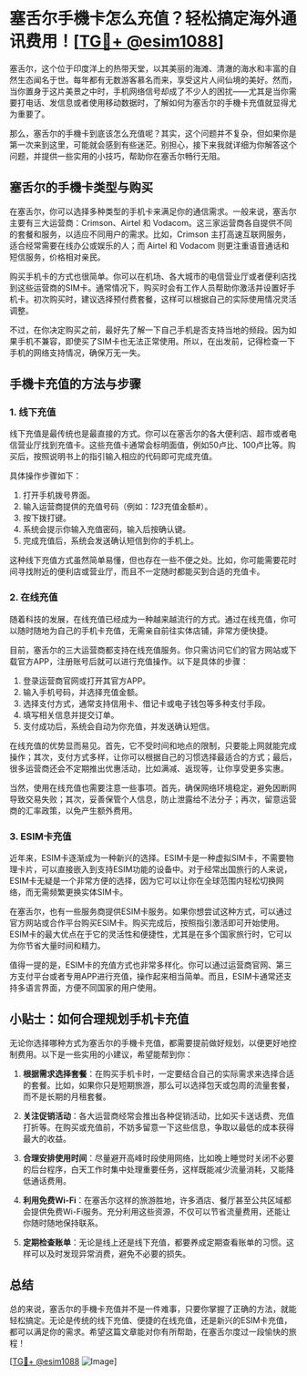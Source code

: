# 塞舌尔手機卡怎么充值？轻松搞定海外通讯费用！[[TG💪+ @esim1088](https://t.me/s/esim1088)]

塞舌尔，这个位于印度洋上的热带天堂，以其美丽的海滩、清澈的海水和丰富的自然生态闻名于世。每年都有无数游客慕名而来，享受这片人间仙境的美好。然而，当你置身于这片美景之中时，手机网络信号却成了不少人的困扰——尤其是当你需要打电话、发信息或者使用移动数据时，了解如何为塞舌尔的手機卡充值就显得尤为重要了。

那么，塞舌尔的手機卡到底该怎么充值呢？其实，这个问题并不复杂，但如果你是第一次来到这里，可能就会感到有些迷茫。别担心，接下来我就详细为你解答这个问题，并提供一些实用的小技巧，帮助你在塞舌尔畅行无阻。

## 塞舌尔的手機卡类型与购买

在塞舌尔，你可以选择多种类型的手机卡来满足你的通信需求。一般来说，塞舌尔主要有三大运营商：Crimson、Airtel 和 Vodacom。这三家运营商各自提供不同的套餐和服务，以适应不同用户的需求。比如，Crimson 主打高速互联网服务，适合经常需要在线办公或娱乐的人；而 Airtel 和 Vodacom 则更注重语音通话和短信服务，价格相对亲民。

购买手机卡的方式也很简单。你可以在机场、各大城市的电信营业厅或者便利店找到这些运营商的SIM卡。通常情况下，购买时会有工作人员帮助你激活并设置好手机卡。初次购买时，建议选择预付费套餐，这样可以根据自己的实际使用情况灵活调整。

不过，在你决定购买之前，最好先了解一下自己手机是否支持当地的频段。因为如果手机不兼容，即使买了SIM卡也无法正常使用。所以，在出发前，记得检查一下手机的网络支持情况，确保万无一失。

## 手機卡充值的方法与步骤

### 1. 线下充值

线下充值是最传统也是最直接的方式。你可以在塞舌尔的各大便利店、超市或者电信营业厅找到充值卡。这些充值卡通常会标明面值，例如50卢比、100卢比等。购买后，按照说明书上的指引输入相应的代码即可完成充值。

具体操作步骤如下：
1. 打开手机拨号界面。
2. 输入运营商提供的充值号码（例如：*123*充值金额#）。
3. 按下拨打键。
4. 系统会提示你输入充值密码，输入后按确认键。
5. 完成充值后，系统会发送确认短信到你的手机上。

这种线下充值方式虽然简单易懂，但也存在一些不便之处。比如，你可能需要花时间寻找附近的便利店或营业厅，而且不一定随时都能买到合适的充值卡。

### 2. 在线充值

随着科技的发展，在线充值已经成为一种越来越流行的方式。通过在线充值，你可以随时随地为自己的手机卡充值，无需亲自前往实体店铺，非常方便快捷。

目前，塞舌尔的三大运营商都支持在线充值服务。你只需访问它们的官方网站或下载官方APP，注册账号后就可以进行充值操作。以下是具体的步骤：

1. 登录运营商官网或打开其官方APP。
2. 输入手机号码，并选择充值金额。
3. 选择支付方式，通常支持信用卡、借记卡或电子钱包等多种支付手段。
4. 填写相关信息并提交订单。
5. 支付成功后，系统会自动为你充值，并发送确认短信。

在线充值的优势显而易见。首先，它不受时间和地点的限制，只要能上网就能完成操作；其次，支付方式多样，让你可以根据自己的习惯选择最适合的方式；最后，很多运营商还会不定期推出优惠活动，比如满减、返现等，让你享受更多实惠。

当然，使用在线充值也需要注意一些事项。首先，确保网络环境稳定，避免因断网导致交易失败；其次，妥善保管个人信息，防止泄露给不法分子；再次，留意运营商的汇率政策，以免产生额外费用。

### 3. ESIM卡充值

近年来，ESIM卡逐渐成为一种新兴的选择。ESIM卡是一种虚拟SIM卡，不需要物理卡片，可以直接嵌入到支持ESIM功能的设备中。对于经常出国旅行的人来说，ESIM卡无疑是一个非常方便的选择，因为它可以让你在全球范围内轻松切换网络，而无需频繁更换实体SIM卡。

在塞舌尔，也有一些服务商提供ESIM卡服务。如果你想尝试这种方式，可以通过官方网站或合作平台购买ESIM卡。购买完成后，按照指引激活即可开始使用。ESIM卡的最大优点在于它的灵活性和便捷性，尤其是在多个国家旅行时，它可以为你节省大量时间和精力。

值得一提的是，ESIM卡的充值方式也非常多样化。你可以通过运营商官网、第三方支付平台或者专用APP进行充值，操作起来相当简单。而且，ESIM卡通常还支持多语言界面，方便不同国家的用户使用。

## 小贴士：如何合理规划手机卡充值

无论你选择哪种方式为塞舌尔的手機卡充值，都需要提前做好规划，以便更好地控制费用。以下是一些实用的小建议，希望能帮到你：

1. **根据需求选择套餐**：在购买手机卡时，一定要结合自己的实际需求来选择合适的套餐。比如，如果你只是短期旅游，那么可以选择包天或包周的流量套餐，而不是长期的月租套餐。

2. **关注促销活动**：各大运营商经常会推出各种促销活动，比如买卡送话费、充值打折等。在购买或充值前，不妨多留意一下这些信息，争取以最低的成本获得最大的收益。

3. **合理安排使用时间**：尽量避开高峰时段使用网络，比如晚上睡觉时关闭不必要的后台程序，白天工作时集中处理重要任务，这样既能减少流量消耗，又能降低通话费用。

4. **利用免费Wi-Fi**：在塞舌尔这样的旅游胜地，许多酒店、餐厅甚至公共区域都会提供免费Wi-Fi服务。充分利用这些资源，不仅可以节省流量费用，还能让你随时随地保持联系。

5. **定期检查账单**：无论是线上还是线下充值，都要养成定期查看账单的习惯。这样可以及时发现异常消费，避免不必要的损失。

## 总结

总的来说，塞舌尔的手機卡充值并不是一件难事，只要你掌握了正确的方法，就能轻松搞定。无论是传统的线下充值、便捷的在线充值，还是新兴的ESIM卡充值，都可以满足你的需求。希望这篇文章能对你有所帮助，在塞舌尔度过一段愉快的旅程！

[[TG💪+ @esim1088](https://t.me/s/esim1088) ![Image](https://i.postimg.cc/4NQfJmqS/Snipaste-2025-05-13-00-14-12.png)]